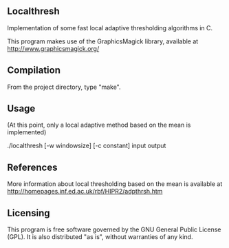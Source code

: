 ## Localthresh

Implementation of some fast local adaptive thresholding algorithms in C.

This program makes use of the GraphicsMagick library, available at http://www.graphicsmagick.org/

## Compilation

From the project directory, type "make".

## Usage

(At this point, only a local adaptive method based on the mean is implemented)

./localthresh [-w windowsize] [-c constant] input output

## References

More information about local thresholding based on the mean is available at http://homepages.inf.ed.ac.uk/rbf/HIPR2/adpthrsh.htm

## Licensing

This program is free software governed by the GNU General Public License (GPL). It is also distributed "as is", without warranties of any kind.
